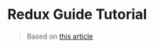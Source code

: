 # Redux Guide Tutorial

> Based on [this article](https://anuradha.hashnode.dev/a-complete-guide-to-redux)